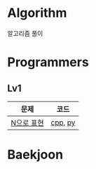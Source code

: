 # Algorithm
알고리즘 풀이


# Programmers
## Lv1
| 문제 | 코드 |
| ------------- |:-------------:|
| [N으로 표현](https://programmers.co.kr/learn/courses/30/lessons/42895) | [cpp](Programmers/Lv1/Lv1_N으로표현.cpp), [py](Programmers/Lv3/Lv3_N으로표현.py)| 


# Baekjoon 


